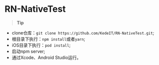 # RN-NativeTest

>**Tip**

* clone仓库：`git clone https://github.com/KedeIT/RN-NativeTest.git`;
* 根目录下执行：`npm install`或者`yarn`;
* iOS目录下执行：`pod install`;
* 启动npm server;
* 通过Xcode、Android Studio运行。

